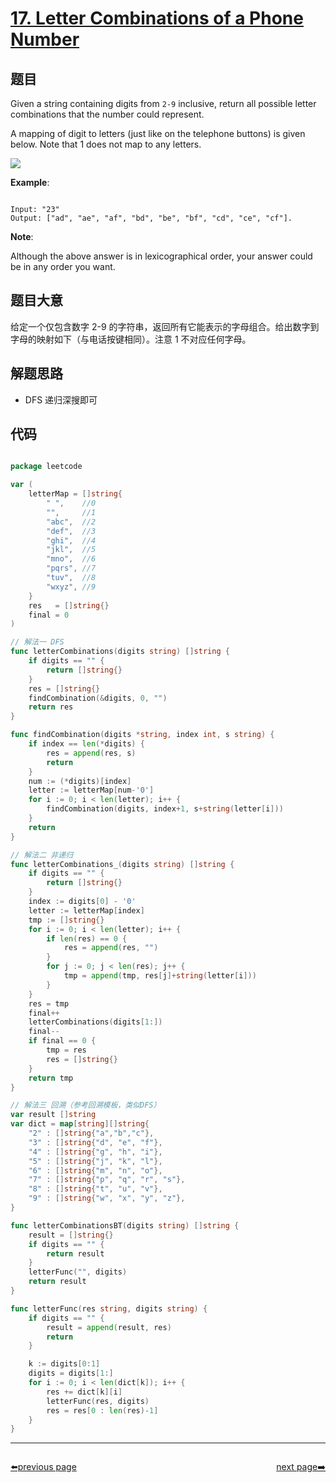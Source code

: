# [17. Letter Combinations of a Phone Number](https://leetcode.com/problems/letter-combinations-of-a-phone-number/)


## 题目

Given a string containing digits from `2-9` inclusive, return all possible letter combinations that the number could represent.

A mapping of digit to letters (just like on the telephone buttons) is given below. Note that 1 does not map to any letters.

![](http://upload.wikimedia.org/wikipedia/commons/thumb/7/73/Telephone-keypad2.svg/200px-Telephone-keypad2.svg.png)

**Example**:

```

Input: "23"
Output: ["ad", "ae", "af", "bd", "be", "bf", "cd", "ce", "cf"].

```

**Note**:

Although the above answer is in lexicographical order, your answer could be in any order you want.

## 题目大意

给定一个仅包含数字 2-9 的字符串，返回所有它能表示的字母组合。给出数字到字母的映射如下（与电话按键相同）。注意 1 不对应任何字母。


## 解题思路

- DFS 递归深搜即可

## 代码

```go

package leetcode

var (
	letterMap = []string{
		" ",    //0
		"",     //1
		"abc",  //2
		"def",  //3
		"ghi",  //4
		"jkl",  //5
		"mno",  //6
		"pqrs", //7
		"tuv",  //8
		"wxyz", //9
	}
	res   = []string{}
	final = 0
)

// 解法一 DFS
func letterCombinations(digits string) []string {
	if digits == "" {
		return []string{}
	}
	res = []string{}
	findCombination(&digits, 0, "")
	return res
}

func findCombination(digits *string, index int, s string) {
	if index == len(*digits) {
		res = append(res, s)
		return
	}
	num := (*digits)[index]
	letter := letterMap[num-'0']
	for i := 0; i < len(letter); i++ {
		findCombination(digits, index+1, s+string(letter[i]))
	}
	return
}

// 解法二 非递归
func letterCombinations_(digits string) []string {
	if digits == "" {
		return []string{}
	}
	index := digits[0] - '0'
	letter := letterMap[index]
	tmp := []string{}
	for i := 0; i < len(letter); i++ {
		if len(res) == 0 {
			res = append(res, "")
		}
		for j := 0; j < len(res); j++ {
			tmp = append(tmp, res[j]+string(letter[i]))
		}
	}
	res = tmp
	final++
	letterCombinations(digits[1:])
	final--
	if final == 0 {
		tmp = res
		res = []string{}
	}
	return tmp
}

// 解法三 回溯（参考回溯模板，类似DFS）
var result []string
var dict = map[string][]string{
	"2" : []string{"a","b","c"},
	"3" : []string{"d", "e", "f"},
	"4" : []string{"g", "h", "i"},
	"5" : []string{"j", "k", "l"},
	"6" : []string{"m", "n", "o"},
	"7" : []string{"p", "q", "r", "s"},
	"8" : []string{"t", "u", "v"},
	"9" : []string{"w", "x", "y", "z"},
}

func letterCombinationsBT(digits string) []string {
	result = []string{}
	if digits == "" {
		return result
	}
	letterFunc("", digits)
	return result
}

func letterFunc(res string, digits string) {
	if digits == "" {
		result = append(result, res)
		return
	}

	k := digits[0:1]
	digits = digits[1:]
	for i := 0; i < len(dict[k]); i++ {
		res += dict[k][i]
		letterFunc(res, digits)
		res = res[0 : len(res)-1]
	}
}

```



----------------------------------------------
<div style="display: flex;justify-content: space-between;align-items: center;">
<p><a href="https://books.halfrost.com/leetcode/ChapterFour/0001~0099/0016.3Sum-Closest/">⬅️previous page</a></p>
<p><a href="https://books.halfrost.com/leetcode/ChapterFour/0001~0099/0018.4Sum/">next page➡️</a></p>
</div>
